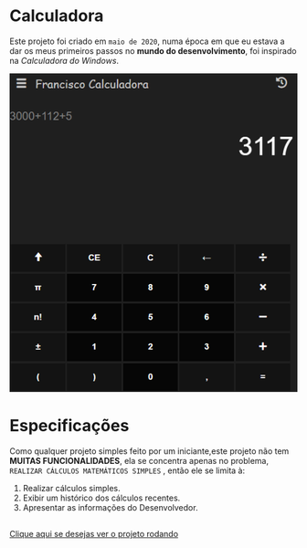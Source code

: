 # Calculadora

Este projeto foi criado em `maio de 2020`, numa época em que eu estava a dar os meus primeiros passos no **mundo do desenvolvimento**, foi inspirado na _Calculadora do Windows_.

<img src="./asset1.PNG" />

# Especificações

Como qualquer projeto simples feito por um iniciante,este projeto não tem **MUITAS FUNCIONALIDADES**, ela se concentra apenas no problema, `REALIZAR CÁLCULOS MATEMÁTICOS SIMPLES` , então ele se limita à:

1. Realizar cálculos simples.
2. Exibir um histórico dos cálculos recentes.
3. Apresentar as informações do Desenvolvedor.

##

<a href="https://francisco-fetapi.github.io/calculadora-html-css-js/">Clique aqui se desejas ver o projeto rodando</a>
